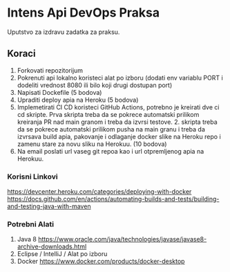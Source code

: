 # Intens Api DevOps Praksa
Uputstvo za izdravu zadatka za praksu.

## Koraci
1. Forkovati repozitorijum
2. Pokrenuti api lokalno koristeci alat po izboru (dodati env variablu PORT i dodeliti vrednost 8080 ili bilo koji drugi dostupan port)
3. Napisati Dockefile (5 bodova)
4. Upraditi deploy apia na Heroku (5 bodova)
5. Implemetirati CI CD koristeci GitHub Actions, potrebno je kreirati dve ci cd skripte. Prva skripta treba da se pokrece automatski prilikom kreiranja PR nad main granom i treba da izvrsi testove. 2. skripta treba da se pokrece automatski prilikom pusha na main granu i treba da izvrsava build apia, pakovanje i odlaganje docker slike na Heroku repo i zamenu stare za novu sliku na Herokuu. (10 bodova)
6. Na email poslati url vaseg git repoa kao i url otpremljenog apia na Herokuu.

### Korisni Linkovi
https://devcenter.heroku.com/categories/deploying-with-docker
https://docs.github.com/en/actions/automating-builds-and-tests/building-and-testing-java-with-maven

### Potrebni Alati
1. Java 8 https://www.oracle.com/java/technologies/javase/javase8-archive-downloads.html
2. Eclipse / IntelliJ / Alat po izboru
3. Docker https://www.docker.com/products/docker-desktop
